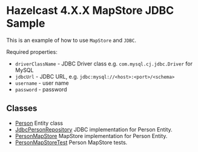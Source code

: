 # Hazelcast 4.X.X MapStore JDBC Sample

This is an example of how to use `MapStore` and `JDBC`.

Required properties:
 - `driverClassName` - JDBC Driver class e.g. `com.mysql.cj.jdbc.Driver` for MySQL  
 - `jdbcUrl` - JDBC URL, e.g. `jdbc:mysql://<host>:<port>/<schema>`
 - `username` - user name
 - `password` - password
 
## Classes

- [Person](src/main/java/com/hazelcast/cloud/mapstore4/jdbc/Person.java) Entity class
- [JdbcPersonRepository](src/main/java/com/hazelcast/cloud/mapstore4/jdbc/JdbcPersonRepository.java) JDBC implementation for Person Entity.
- [PersonMapStore](src/main/java/com/hazelcast/cloud/mapstore4/jdbc/JdbcPersonMapStore.java) MapStore implementation for Person Entity.
- [PersonMapStoreTest](src/test/java/com/hazelcast/cloud/mapstore4/jdbc/JdbcPersonMapStoreTest.java) Person MapStore tests.

